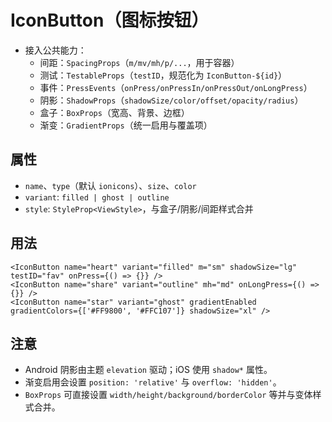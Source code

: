 # IconButton（图标按钮）

- 接入公共能力：
  - 间距：`SpacingProps`（`m/mv/mh/p/...`，用于容器）
  - 测试：`TestableProps`（`testID`，规范化为 `IconButton-${id}`）
  - 事件：`PressEvents`（`onPress/onPressIn/onPressOut/onLongPress`）
  - 阴影：`ShadowProps`（`shadowSize/color/offset/opacity/radius`）
  - 盒子：`BoxProps`（宽高、背景、边框）
  - 渐变：`GradientProps`（统一启用与覆盖项）

## 属性

- `name`、`type`（默认 `ionicons`）、`size`、`color`
- `variant`: `filled | ghost | outline`
- `style`: `StyleProp<ViewStyle>`，与盒子/阴影/间距样式合并

## 用法

```tsx
<IconButton name="heart" variant="filled" m="sm" shadowSize="lg" testID="fav" onPress={() => {}} />
<IconButton name="share" variant="outline" mh="md" onLongPress={() => {}} />
<IconButton name="star" variant="ghost" gradientEnabled gradientColors={['#FF9800', '#FFC107']} shadowSize="xl" />
```

## 注意

- Android 阴影由主题 `elevation` 驱动；iOS 使用 `shadow*` 属性。
- 渐变启用会设置 `position: 'relative'` 与 `overflow: 'hidden'`。
- `BoxProps` 可直接设置 `width/height/background/borderColor` 等并与变体样式合并。
